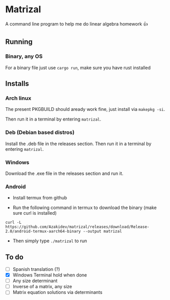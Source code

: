# Matrizal
A command line program to help me do linear algebra homework 👍

## Running

### Binary, any OS

For a binary file just use `cargo run`, make sure you have rust installed

## Installs

### Arch linux

The present PKGBUILD should aready work fine, just install via `makepkg -si`.

Then run it in a terminal by entering `matrizal`.

### Deb (Debian based distros)

Install the .deb file in the releases section.
Then run it in a terminal by entering `matrizal`.

### Windows

Download the .exe file in the releases section and run it.

### Android

- Install termux from github

- Run the following command in termux to download the binary (make sure curl is installed)

```curl -L https://github.com/Azakidev/matrizal/releases/download/Release-2.0/android-termux-aarch64-binary --output matrizal```

- Then simply type `./matrizal` to run

## To do

- [ ] Spanish translation (?)
- [x] Windows Terminal hold when done
- [ ] Any size determinant
- [ ] Inverse of a matrix, any size
- [ ] Matrix equation solutions via determinants